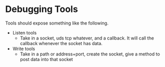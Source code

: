 # Debugging Tools

Tools should expose something like the following.

- Listen tools
    + Take in a socket, uds tcp whatever, and a callback. It will call the callback whenever the socket has data.
- Write tools
    + Take in a path or address+port, create the socket, give a method to post data into that socket

